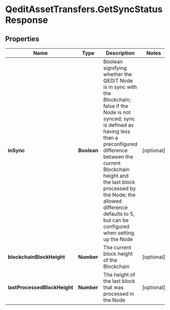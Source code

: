 # QeditAssetTransfers.GetSyncStatusResponse

## Properties
Name | Type | Description | Notes
------------ | ------------- | ------------- | -------------
**inSync** | **Boolean** | Boolean signifying whether the QEDIT Node is in sync with the Blockchain; false if the Node is not synced; sync is defined as having less than a preconfigured difference between the current Blockchain height and the last block processed by the Node; the allowed difference defaults to 5, but can be configured when setting up the Node | [optional] 
**blockchainBlockHeight** | **Number** | The current block height of the Blockchain | [optional] 
**lastProcessedBlockHeight** | **Number** | The height of the last block that was processed in the Node | [optional] 


